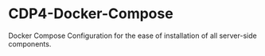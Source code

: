 # CDP4-Docker-Compose
Docker Compose Configuration for the ease of installation of all server-side components.

